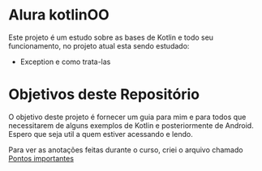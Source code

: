 # Alura kotlinOO

<p>Este projeto é um estudo sobre as bases de Kotlin e todo seu funcionamento, no projeto atual esta sendo estudado:</p>

* Exception e como trata-las

# Objetivos deste Repositório

<p>O objetivo deste projeto é fornecer um guia para mim e para todos que necessitarem de alguns exemplos de Kotlin e posteriormente de Android.
Espero que seja util a quem estiver acessando e lendo.</p>

<p>Para ver as anotações feitas durante o curso, criei o arquivo chamado <a href="https://github.com/KaioSantos32/kotlinOO/blob/exceptions/pontos_importantes.md">Pontos importantes</a></p>
